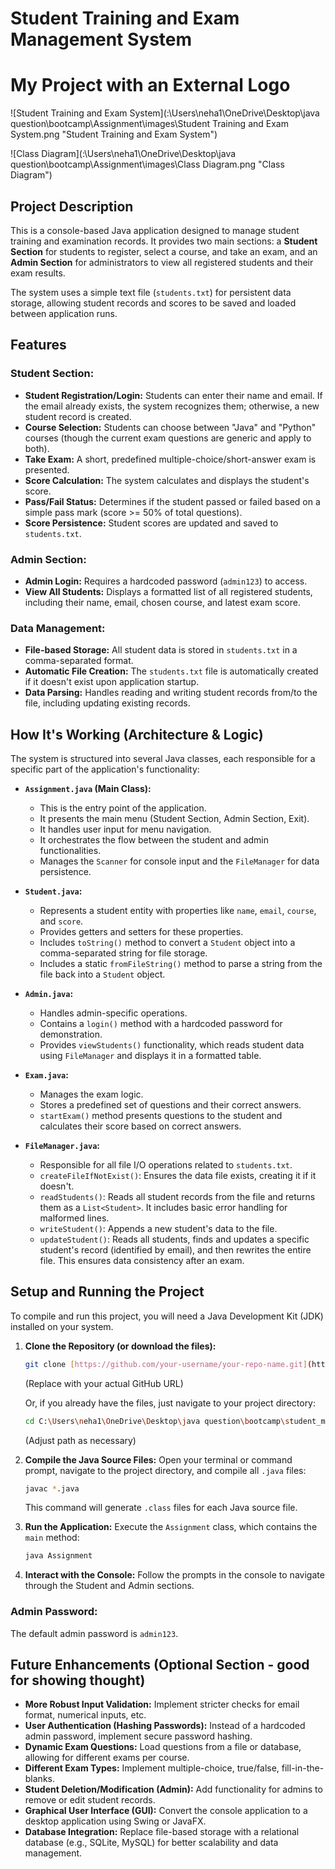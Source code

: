 # Student Training and Exam Management System
# My Project with an External Logo

![Student Training and Exam System](:\Users\neha1\OneDrive\Desktop\java question\bootcamp\Assignment\images\Student Training and Exam System.png "Student Training and Exam System")


![Class Diagram](:\Users\neha1\OneDrive\Desktop\java question\bootcamp\Assignment\images\Class Diagram.png "Class Diagram")
## Project Description

This is a console-based Java application designed to manage student training and examination records. It provides two main sections: a **Student Section** for students to register, select a course, and take an exam, and an **Admin Section** for administrators to view all registered students and their exam results.

The system uses a simple text file (`students.txt`) for persistent data storage, allowing student records and scores to be saved and loaded between application runs.

## Features

### Student Section:
* **Student Registration/Login:** Students can enter their name and email. If the email already exists, the system recognizes them; otherwise, a new student record is created.
* **Course Selection:** Students can choose between "Java" and "Python" courses (though the current exam questions are generic and apply to both).
* **Take Exam:** A short, predefined multiple-choice/short-answer exam is presented.
* **Score Calculation:** The system calculates and displays the student's score.
* **Pass/Fail Status:** Determines if the student passed or failed based on a simple pass mark (score >= 50% of total questions).
* **Score Persistence:** Student scores are updated and saved to `students.txt`.

### Admin Section:
* **Admin Login:** Requires a hardcoded password (`admin123`) to access.
* **View All Students:** Displays a formatted list of all registered students, including their name, email, chosen course, and latest exam score.

### Data Management:
* **File-based Storage:** All student data is stored in `students.txt` in a comma-separated format.
* **Automatic File Creation:** The `students.txt` file is automatically created if it doesn't exist upon application startup.
* **Data Parsing:** Handles reading and writing student records from/to the file, including updating existing records.

## How It's Working (Architecture & Logic)

The system is structured into several Java classes, each responsible for a specific part of the application's functionality:

* **`Assignment.java` (Main Class):**
    * This is the entry point of the application.
    * It presents the main menu (Student Section, Admin Section, Exit).
    * It handles user input for menu navigation.
    * It orchestrates the flow between the student and admin functionalities.
    * Manages the `Scanner` for console input and the `FileManager` for data persistence.

* **`Student.java`:**
    * Represents a student entity with properties like `name`, `email`, `course`, and `score`.
    * Provides getters and setters for these properties.
    * Includes `toString()` method to convert a `Student` object into a comma-separated string for file storage.
    * Includes a static `fromFileString()` method to parse a string from the file back into a `Student` object.

* **`Admin.java`:**
    * Handles admin-specific operations.
    * Contains a `login()` method with a hardcoded password for demonstration.
    * Provides `viewStudents()` functionality, which reads student data using `FileManager` and displays it in a formatted table.

* **`Exam.java`:**
    * Manages the exam logic.
    * Stores a predefined set of questions and their correct answers.
    * `startExam()` method presents questions to the student and calculates their score based on correct answers.

* **`FileManager.java`:**
    * Responsible for all file I/O operations related to `students.txt`.
    * `createFileIfNotExist()`: Ensures the data file exists, creating it if it doesn't.
    * `readStudents()`: Reads all student records from the file and returns them as a `List<Student>`. It includes basic error handling for malformed lines.
    * `writeStudent()`: Appends a new student's data to the file.
    * `updateStudent()`: Reads all students, finds and updates a specific student's record (identified by email), and then rewrites the entire file. This ensures data consistency after an exam.

## Setup and Running the Project

To compile and run this project, you will need a Java Development Kit (JDK) installed on your system.

1.  **Clone the Repository (or download the files):**
    ```bash
    git clone [https://github.com/your-username/your-repo-name.git](https://github.com/your-username/your-repo-name.git)
    ```
    (Replace with your actual GitHub URL)

    Or, if you already have the files, just navigate to your project directory:
    ```bash
    cd C:\Users\neha1\OneDrive\Desktop\java question\bootcamp\student_management_system
    ```
    (Adjust path as necessary)

2.  **Compile the Java Source Files:**
    Open your terminal or command prompt, navigate to the project directory, and compile all `.java` files:
    ```bash
    javac *.java
    ```
    This command will generate `.class` files for each Java source file.

3.  **Run the Application:**
    Execute the `Assignment` class, which contains the `main` method:
    ```bash
    java Assignment
    ```

4.  **Interact with the Console:**
    Follow the prompts in the console to navigate through the Student and Admin sections.

### Admin Password:
The default admin password is `admin123`.

## Future Enhancements (Optional Section - good for showing thought)

* **More Robust Input Validation:** Implement stricter checks for email format, numerical inputs, etc.
* **User Authentication (Hashing Passwords):** Instead of a hardcoded admin password, implement secure password hashing.
* **Dynamic Exam Questions:** Load questions from a file or database, allowing for different exams per course.
* **Different Exam Types:** Implement multiple-choice, true/false, fill-in-the-blanks.
* **Student Deletion/Modification (Admin):** Add functionality for admins to remove or edit student records.
* **Graphical User Interface (GUI):** Convert the console application to a desktop application using Swing or JavaFX.
* **Database Integration:** Replace file-based storage with a relational database (e.g., SQLite, MySQL) for better scalability and data management.